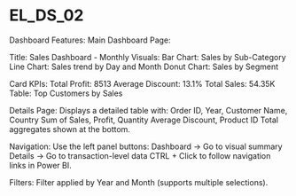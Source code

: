 # EL_DS_02
Dashboard Features:
Main Dashboard Page:

Title: Sales Dashboard - Monthly
Visuals:
Bar Chart: Sales by Sub-Category
Line Chart: Sales trend by Day and Month
Donut Chart: Sales by Segment

Card KPIs:
Total Profit: 8513
Average Discount: 13.1%
Total Sales: 54.35K
Table: Top Customers by Sales

Details Page:
Displays a detailed table with:
Order ID, Year, Customer Name, Country
Sum of Sales, Profit, Quantity
Average Discount, Product ID
Total aggregates shown at the bottom.

Navigation:
Use the left panel buttons:
Dashboard → Go to visual summary
Details → Go to transaction-level data
CTRL + Click to follow navigation links in Power BI.

Filters:
Filter applied by Year and Month (supports multiple selections).


